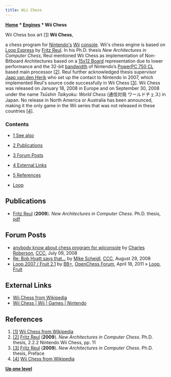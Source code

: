```yaml
---
title: Wii Chess
---
```

**[Home](Home "Home") \* [Engines](Engines "Engines") \* Wii Chess**



[](https://en.wikipedia.org/wiki/Wii_Chess) Wii Chess box art <a id="cite-note-1" href="#cite-ref-1">[1]</a>
**Wii Chess**,  

a chess program for [Nintendo's](https://en.wikipedia.org/wiki/Nintendo) [Wii](https://en.wikipedia.org/wiki/Wii) [console](https://en.wikipedia.org/wiki/Video_game_console). Wii's chess engine is based on [Loop Express](Loop_(Program) "Loop (Program)") by [Fritz Reul](Fritz_Reul "Fritz Reul"). 
In his Ph.D. thesis *New Architectures in Computer Chess*, Reul mentioned Wii Chess as implementation of Non-Bitboard Architectures based on a [15x12 Board](Vector_Attacks#15x12 "Vector Attacks") representation due to lower performance and the 32-bit [bandwidth](https://en.wikipedia.org/wiki/Memory_bandwidth) of Nintendo’s [PowerPC 750 CL](PowerPC#G3 "PowerPC") based main processor <a id="cite-note-2" href="#cite-ref-2">[2]</a>. 
Reul further acknowledged thesis supervisor [Jaap van den Herik](Jaap_van_den_Herik "Jaap van den Herik") who set up the contact to Nintendo in 2007, which implemented Reul's source code successfully in Wii Chess <a id="cite-note-3" href="#cite-ref-3">[3]</a>. 
Wii Chess was released on January 18, 2008 in Europe and on September 30, 2008 under the name *Tsūshin Taikyoku: World Chess* (通信対局 ワールドチェス) in Japan. No release in North America or Australia has been announced, making it the only game in the Wii series that was not released in these countries <a id="cite-note-4" href="#cite-ref-4">[4]</a>. 



### Contents


* [1 See also](#see-also)
* [2 Publications](#publications)
* [3 Forum Posts](#forum-posts)
* [4 External Links](#external-links)
* [5 References](#references)






* [Loop](Loop_(Program) "Loop (Program)")


## Publications


* [Fritz Reul](Fritz_Reul "Fritz Reul") (**2009**). *New Architectures in Computer Chess*. Ph.D. thesis, [pdf](https://pure.uvt.nl/ws/portalfiles/portal/1098572/Proefschrift_Fritz_Reul_170609.pdf)


## Forum Posts


* [anybody know about chess program for wiiconsole](http://www.talkchess.com/forum/viewtopic.php?t=22257) by [Charles Roberson](Charles_Roberson "Charles Roberson"), [CCC](CCC "CCC"), July 09, 2008
* [Re: Bob Hyatt says that...](http://www.talkchess.com/forum/viewtopic.php?topic_view=threads&p=213390&t=23375) by [Mike Scheidl](index.php?title=Michael_Scheidl&action=edit&redlink=1 "Michael Scheidl (page does not exist)"), [CCC](CCC "CCC"), August 29, 2008
* [Loop 2007 / Fruit 2.1](http://www.open-chess.org/viewtopic.php?f=5&t=1353) by [BB+](Mark_Watkins "Mark Watkins"), [OpenChess Forum](Computer_Chess_Forums "Computer Chess Forums"), April 18, 2011 » [Loop](Loop_(Program) "Loop (Program)"), [Fruit](Fruit "Fruit")


## External Links


* [Wii Chess from Wikipedia](https://en.wikipedia.org/wiki/Wii_Chess)
* [Wii Chess | Wii | Games | Nintendo](https://www.nintendo.co.uk/Games/Wii/Wii-Chess-283883.html)


## References


1. <a id="cite-ref-1" href="#cite-note-1">[1]</a> [Wii Chess from Wikipedia](https://en.wikipedia.org/wiki/Wii_Chess)
2. <a id="cite-ref-2" href="#cite-note-2">[2]</a> [Fritz Reul](Fritz_Reul "Fritz Reul") (**2009**). *New Architectures in Computer Chess*. Ph.D. thesis, 2.2.2 Nintendo Wii Chess, pp. 11
3. <a id="cite-ref-3" href="#cite-note-3">[3]</a> [Fritz Reul](Fritz_Reul "Fritz Reul") (**2009**). *New Architectures in Computer Chess*. Ph.D. thesis, Preface
4. <a id="cite-ref-4" href="#cite-note-4">[4]</a> [Wii Chess from Wikipedia](https://en.wikipedia.org/wiki/Wii_Chess)

**[Up one level](Engines "Engines")**







 
